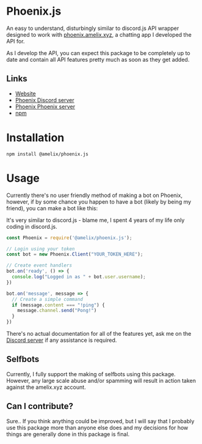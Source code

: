 # Phoenix.js
An easy to understand, disturbingly similar to discord.js API wrapper designed to work with [phoenix.amelix.xyz](https://phoenix.amelix.xyz), a chatting app I developed the API for.

As I develop the API, you can expect this package to be completely up to date and contain all API features pretty much as soon as they get added.

## Links
- [Website](https://phoenix.amelix.xyz)
- [Phoenix Discord server](https://discord.gg/Px5bA8gfme)
- [Phoenix Phoenix server](https://phoenix.amelix.xyz/invite/apocalypse)
- [npm](https://www.npmjs.com/package/@amelix/phoenix.js)

# Installation
```
npm install @amelix/phoenix.js
```

# Usage
Currently there's no user friendly method of making a bot on Phoenix, however, if by some chance you happen to have a bot (likely by being my friend), you can make a bot like this:

It's very similar to discord.js - blame me, I spent 4 years of my life only coding in discord.js.
```js
const Phoenix = require('@amelix/phoenix.js');

// Login using your token
const bot = new Phoenix.Client("YOUR_TOKEN_HERE");

// Create event handlers
bot.on('ready', () => {
  console.log("Logged in as " + bot.user.username);
})

bot.on('message', message => {
  // Create a simple command
  if (message.content === "!ping") {
    message.channel.send("Pong!")
  }
})
```
There's no actual documentation for all of the features yet, ask me on the [Discord server](https://discord.gg/Px5bA8gfme) if any assistance is required.

## Selfbots
Currently, I fully support the making of selfbots using this package. However, any large scale abuse and/or spamming will result in action taken against the amelix.xyz account.

## Can I contribute?
Sure.. If you think anything could be improved, but I will say that I probably use this package more than anyone else does and my decisions for how things are generally done in this package is final.
